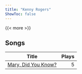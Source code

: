 ```yaml
---
title: "Kenny Rogers"
ShowToc: false
---
```


{{< more >}}

## Songs
Title | Plays 
----- | -----: 
[Mary, Did You Know?](/songs/mary-did-you-know) | 5

